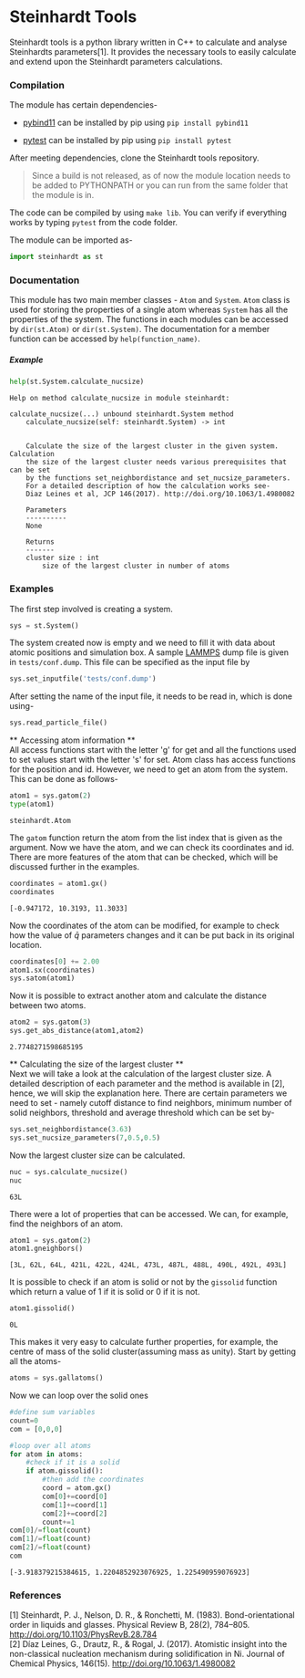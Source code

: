 
# Steinhardt Tools

Steinhardt tools is a python library written in C++ to calculate and analyse Steinhardts parameters[1]. It provides the necessary tools to easily calculate and extend upon the Steinhardt parameters calculations.

### Compilation

The module has certain dependencies-

* [pybind11](https://github.com/pybind/pybind11)
  can be installed by pip using `pip install pybind11`

* [pytest](https://docs.pytest.org/en/latest/)
  can be installed by pip using `pip install pytest`

After meeting dependencies, clone the Steinhardt tools repository.

> Since a build is not released, as of now the module location needs to be added to PYTHONPATH
> or you can run from the same folder that the module is in.

The code can be compiled by using `make lib`.
You can verify if everything works by typing `pytest` from the code folder.

The module can be imported as-


```python
import steinhardt as st
```

### Documentation

This module has two main member classes - `Atom` and `System`. `Atom` class is used for storing the properties of a single atom whereas `System` has all the properties of the system. The functions in each modules can be accessed by
`dir(st.Atom)` or `dir(st.System)`. The documentation for a member function can be accessed by `help(function_name)`. 

##### Example


```python
help(st.System.calculate_nucsize)
```

    Help on method calculate_nucsize in module steinhardt:
    
    calculate_nucsize(...) unbound steinhardt.System method
        calculate_nucsize(self: steinhardt.System) -> int
        
        
        Calculate the size of the largest cluster in the given system. Calculation
        the size of the largest cluster needs various prerequisites that can be set
        by the functions set_neighbordistance and set_nucsize_parameters. 
        For a detailed description of how the calculation works see-
        Diaz Leines et al, JCP 146(2017). http://doi.org/10.1063/1.4980082
        
        Parameters
        ----------
        None
        
        Returns
        -------
        cluster size : int
            size of the largest cluster in number of atoms
    


### Examples

The first step involved is creating a system.


```python
sys = st.System()
```

The system created now is empty and we need to fill it with data about atomic positions and simulation box. A sample [LAMMPS](https://lammps.sandia.gov/) dump file is given in `tests/conf.dump`. This file can be specified as the input file by 


```python
sys.set_inputfile('tests/conf.dump')
```

After setting the name of the input file, it needs to be read in, which is done using-


```python
sys.read_particle_file()
```

** Accessing atom information **  
All access functions start with the letter 'g' for get and all the functions used to set values start with the letter 's' for set. Atom class has access functions for the position and id. However, we need to get an atom from the system. This can be done as follows- 



```python
atom1 = sys.gatom(2)
type(atom1)
```




    steinhardt.Atom



The `gatom` function return the atom from the list index that is given as the argument. Now we have the atom, and we can check its coordinates and id. There are more features of the atom that can be checked, which will be discussed further in the examples.


```python
coordinates = atom1.gx()
coordinates
```




    [-0.947172, 10.3193, 11.3033]



Now the coordinates of the atom can be modified, for example to check how the value of $\bar{q}$ parameters changes and it can be put back in its original location.


```python
coordinates[0] += 2.00
atom1.sx(coordinates)
sys.satom(atom1)
```

Now it is possible to extract another atom and calculate the distance between two atoms.


```python
atom2 = sys.gatom(3)
sys.get_abs_distance(atom1,atom2)
```




    2.7748271598685195



** Calculating the size of the largest cluster **  
Next we will take a look at the calculation of the largest cluster size. A detailed description of each parameter and the method is available in [2], hence, we will skip the explanation here. There are certain parameters we need to set - namely cutoff distance to find neighbors, minimum number of solid neighbors, threshold and average threshold which can be set by-



```python
sys.set_neighbordistance(3.63)
sys.set_nucsize_parameters(7,0.5,0.5)
```

Now the largest cluster size can be calculated.


```python
nuc = sys.calculate_nucsize()
nuc
```




    63L



There were a lot of properties that can be accessed. We can, for example, find the neighbors of an atom.


```python
atom1 = sys.gatom(2)
atom1.gneighbors()
```




    [3L, 62L, 64L, 421L, 422L, 424L, 473L, 487L, 488L, 490L, 492L, 493L]



It is possible to check if an atom is solid or not by the `gissolid` function which return a value of 1 if it is solid or 0 if it is not. 


```python
atom1.gissolid()
```




    0L



This makes it very easy to calculate further properties, for example, the centre of mass of the solid cluster(assuming mass as unity). Start by getting all the atoms-


```python
atoms = sys.gallatoms()
```

Now we can loop over the solid ones


```python
#define sum variables
count=0
com = [0,0,0]

#loop over all atoms
for atom in atoms:
    #check if it is a solid
    if atom.gissolid():
        #then add the coordinates
        coord = atom.gx()
        com[0]+=coord[0]
        com[1]+=coord[1]
        com[2]+=coord[2]
        count+=1
com[0]/=float(count)
com[1]/=float(count)
com[2]/=float(count)
com
```




    [-3.918379215384615, 1.2204852923076925, 1.225490959076923]





### References

[1] Steinhardt, P. J., Nelson, D. R., & Ronchetti, M. (1983). Bond-orientational order in liquids and glasses. Physical Review B, 28(2), 784–805. http://doi.org/10.1103/PhysRevB.28.784  
[2] Díaz Leines, G., Drautz, R., & Rogal, J. (2017). Atomistic insight into the non-classical nucleation mechanism during solidification in Ni. Journal of Chemical Physics, 146(15). http://doi.org/10.1063/1.4980082

